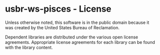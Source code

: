 # usbr-ws-pisces - License

Unless otherwise noted, this software is in the public domain because it was created by the United States Bureau of Reclamation.

Dependent libraries are distributed under the various open license agreements.  Appropriate license agreements for each library can be found with the library content.